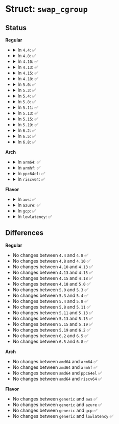 # Struct: <code>swap_cgroup</code>

## Status
<b>Regular</b>
<ul>
<li>
<details>
<summary>In <code>4.4</code>: ✅</summary>

```c
struct swap_cgroup {
    short unsigned int id;
};
```
</details>
</li>
<li>
<details>
<summary>In <code>4.8</code>: ✅</summary>

```c
struct swap_cgroup {
    short unsigned int id;
};
```
</details>
</li>
<li>
<details>
<summary>In <code>4.10</code>: ✅</summary>

```c
struct swap_cgroup {
    short unsigned int id;
};
```
</details>
</li>
<li>
<details>
<summary>In <code>4.13</code>: ✅</summary>

```c
struct swap_cgroup {
    short unsigned int id;
};
```
</details>
</li>
<li>
<details>
<summary>In <code>4.15</code>: ✅</summary>

```c
struct swap_cgroup {
    short unsigned int id;
};
```
</details>
</li>
<li>
<details>
<summary>In <code>4.18</code>: ✅</summary>

```c
struct swap_cgroup {
    short unsigned int id;
};
```
</details>
</li>
<li>
<details>
<summary>In <code>5.0</code>: ✅</summary>

```c
struct swap_cgroup {
    short unsigned int id;
};
```
</details>
</li>
<li>
<details>
<summary>In <code>5.3</code>: ✅</summary>

```c
struct swap_cgroup {
    short unsigned int id;
};
```
</details>
</li>
<li>
<details>
<summary>In <code>5.4</code>: ✅</summary>

```c
struct swap_cgroup {
    short unsigned int id;
};
```
</details>
</li>
<li>
<details>
<summary>In <code>5.8</code>: ✅</summary>

```c
struct swap_cgroup {
    short unsigned int id;
};
```
</details>
</li>
<li>
<details>
<summary>In <code>5.11</code>: ✅</summary>

```c
struct swap_cgroup {
    short unsigned int id;
};
```
</details>
</li>
<li>
<details>
<summary>In <code>5.13</code>: ✅</summary>

```c
struct swap_cgroup {
    short unsigned int id;
};
```
</details>
</li>
<li>
<details>
<summary>In <code>5.15</code>: ✅</summary>

```c
struct swap_cgroup {
    short unsigned int id;
};
```
</details>
</li>
<li>
<details>
<summary>In <code>5.19</code>: ✅</summary>

```c
struct swap_cgroup {
    short unsigned int id;
};
```
</details>
</li>
<li>
<details>
<summary>In <code>6.2</code>: ✅</summary>

```c
struct swap_cgroup {
    short unsigned int id;
};
```
</details>
</li>
<li>
<details>
<summary>In <code>6.5</code>: ✅</summary>

```c
struct swap_cgroup {
    short unsigned int id;
};
```
</details>
</li>
<li>
<details>
<summary>In <code>6.8</code>: ✅</summary>

```c
struct swap_cgroup {
    short unsigned int id;
};
```
</details>
</li>
</ul>
<b>Arch</b>
<ul>
<li>
<details>
<summary>In <code>arm64</code>: ✅</summary>

```c
struct swap_cgroup {
    short unsigned int id;
};
```
</details>
</li>
<li>
<details>
<summary>In <code>armhf</code>: ✅</summary>

```c
struct swap_cgroup {
    short unsigned int id;
};
```
</details>
</li>
<li>
<details>
<summary>In <code>ppc64el</code>: ✅</summary>

```c
struct swap_cgroup {
    short unsigned int id;
};
```
</details>
</li>
<li>
<details>
<summary>In <code>riscv64</code>: ✅</summary>

```c
struct swap_cgroup {
    short unsigned int id;
};
```
</details>
</li>
</ul>
<b>Flavor</b>
<ul>
<li>
<details>
<summary>In <code>aws</code>: ✅</summary>

```c
struct swap_cgroup {
    short unsigned int id;
};
```
</details>
</li>
<li>
<details>
<summary>In <code>azure</code>: ✅</summary>

```c
struct swap_cgroup {
    short unsigned int id;
};
```
</details>
</li>
<li>
<details>
<summary>In <code>gcp</code>: ✅</summary>

```c
struct swap_cgroup {
    short unsigned int id;
};
```
</details>
</li>
<li>
<details>
<summary>In <code>lowlatency</code>: ✅</summary>

```c
struct swap_cgroup {
    short unsigned int id;
};
```
</details>
</li>
</ul>

## Differences
<b>Regular</b>
<ul>
<li>
No changes between <code>4.4</code> and <code>4.8</code> ✅
</li>
<li>
No changes between <code>4.8</code> and <code>4.10</code> ✅
</li>
<li>
No changes between <code>4.10</code> and <code>4.13</code> ✅
</li>
<li>
No changes between <code>4.13</code> and <code>4.15</code> ✅
</li>
<li>
No changes between <code>4.15</code> and <code>4.18</code> ✅
</li>
<li>
No changes between <code>4.18</code> and <code>5.0</code> ✅
</li>
<li>
No changes between <code>5.0</code> and <code>5.3</code> ✅
</li>
<li>
No changes between <code>5.3</code> and <code>5.4</code> ✅
</li>
<li>
No changes between <code>5.4</code> and <code>5.8</code> ✅
</li>
<li>
No changes between <code>5.8</code> and <code>5.11</code> ✅
</li>
<li>
No changes between <code>5.11</code> and <code>5.13</code> ✅
</li>
<li>
No changes between <code>5.13</code> and <code>5.15</code> ✅
</li>
<li>
No changes between <code>5.15</code> and <code>5.19</code> ✅
</li>
<li>
No changes between <code>5.19</code> and <code>6.2</code> ✅
</li>
<li>
No changes between <code>6.2</code> and <code>6.5</code> ✅
</li>
<li>
No changes between <code>6.5</code> and <code>6.8</code> ✅
</li>
</ul>
<b>Arch</b>
<ul>
<li>
No changes between <code>amd64</code> and <code>arm64</code> ✅
</li>
<li>
No changes between <code>amd64</code> and <code>armhf</code> ✅
</li>
<li>
No changes between <code>amd64</code> and <code>ppc64el</code> ✅
</li>
<li>
No changes between <code>amd64</code> and <code>riscv64</code> ✅
</li>
</ul>
<b>Flavor</b>
<ul>
<li>
No changes between <code>generic</code> and <code>aws</code> ✅
</li>
<li>
No changes between <code>generic</code> and <code>azure</code> ✅
</li>
<li>
No changes between <code>generic</code> and <code>gcp</code> ✅
</li>
<li>
No changes between <code>generic</code> and <code>lowlatency</code> ✅
</li>
</ul>
